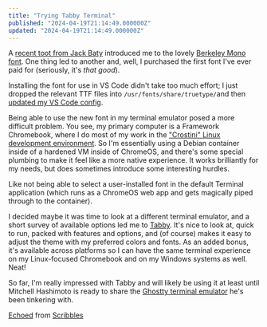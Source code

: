 ```yaml
---
title: "Trying Tabby Terminal"
published: "2024-04-19T21:14:49.000000Z"
updated: "2024-04-19T21:14:49.000000Z"
---
```


A [recent toot from Jack Baty](https://social.lol/@jbaty/112291598276004307) introduced me to the lovely [Berkeley Mono font](https://berkeleygraphics.com/typefaces/berkeley-mono/). One thing led to another and, well, I purchased the first font I've ever paid for (seriously, it's *that good*).  
  
Installing the font for use in VS Code didn't take too much effort; I just dropped the relevant TTF files into `/usr/fonts/share/truetype/`and then [updated my VS Code config](https://github.com/jbowdre/dotfiles/commit/9d7db36307522c114d6e6f0ef32720b7935fb983).  
  
Being able to use the new font in my terminal emulator posed a more difficult problem. You see, my primary computer is a Framework Chromebook, where I do most of my work in the ["Crostini" Linux development environment](https://chromeos.dev/en/linux). So I'm essentially using a Debian container inside of a hardened VM inside of ChromeOS, and there's some special plumbing to make it feel like a more native experience. It works brilliantly for my needs, but does sometimes introduce some interesting hurdles.  
  
Like not being able to select a user-installed font in the default Terminal application (which runs as a ChromeOS web app and gets magically piped through to the container).   
  
I decided maybe it was time to look at a different terminal emulator, and a short survey of available options led me to [Tabby](https://tabby.sh/). It's nice to look at, quick to run, packed with features and options, and (of course) makes it easy to adjust the theme with my preferred colors and fonts. As an added bonus, it's available across platforms so I can have the same terminal experience on my Linux-focused Chromebook and on my Windows systems as well. Neat!  
  
So far, I'm really impressed with Tabby and will likely be using it at least until Mitchell Hashimoto is ready to share the [Ghostty terminal emulator](https://mitchellh.com/ghostty) he's been tinkering with.

[Echoed](https://echofeed.app) from [Scribbles](https://scribbles.jbowdre.lol/post/trying-tabby-terminal)